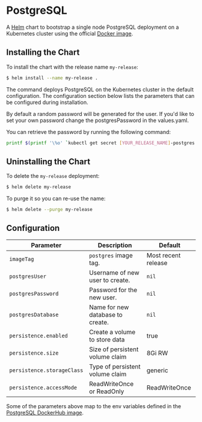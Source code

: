 # PostgreSQL

A [Helm](https://helm.sh/) chart to bootstrap a single node PostgreSQL deployment on a Kubernetes cluster using the official [Docker image](https://hub.docker.com/_/postgres/).

## Installing the Chart

To install the chart with the release name `my-release`:

```sh
$ helm install --name my-release .
```

The command deploys PostgreSQL on the Kubernetes cluster in the default configuration. The configuration section below lists the parameters that can be configured during installation.

By default a random password will be generated for the user. If you'd like to set your own password change the postgresPassword in the values.yaml.

You can retrieve the password by running the following command:

```sh
printf $(printf '\%o' `kubectl get secret [YOUR_RELEASE_NAME]-postgres -o jsonpath="{.data.postgres-password[*]}"`)
```

## Uninstalling the Chart

To delete the `my-release` deployment:

```sh
$ helm delete my-release
```

To purge it so you can re-use the name:

```sh
$ helm delete --purge my-release
```

## Configuration

| Parameter                  | Description                        | Default                                                    |
| -----------------------    | ---------------------------------- | ---------------------------------------------------------- |
| `imageTag`                 | `postgres` image tag.                 | Most recent release                                        |
| `postgresUser`                | Username of new user to create.    | `nil`                                                      |
| `postgresPassword`            | Password for the new user.         | `nil`                                                      |
| `postgresDatabase`            | Name for new database to create.   | `nil`                                                      |
| `persistence.enabled`      | Create a volume to store data      | true                                                       |
| `persistence.size`         | Size of persistent volume claim    | 8Gi RW                                                     |
| `persistence.storageClass` | Type of persistent volume claim    | generic                                                    |
| `persistence.accessMode`   | ReadWriteOnce or ReadOnly          | ReadWriteOnce                                              |

Some of the parameters above map to the env variables defined in the [PostgreSQL DockerHub image](https://hub.docker.com/_/postgres/).
